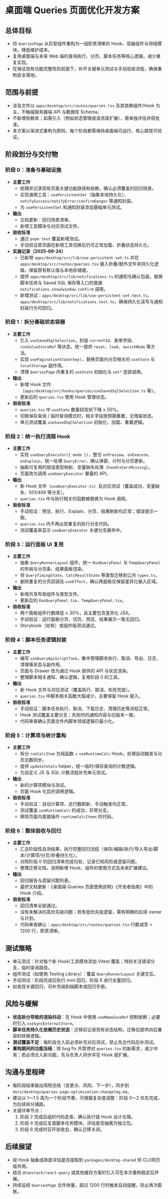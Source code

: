 # 桌面端 Queries 页面优化开发方案

## 总体目标
- 将 `QueriesPage` 从巨型组件重构为一组职责清晰的 Hook、容器组件与领域模块，降低维护成本。
- 复用桌面端与未来 Web 端的查询执行、分页、脚本任务等核心逻辑，减少重复实现。
- 在保证现有功能完整性的前提下，补齐关键单元测试与手动验收流程，确保重构安全落地。

## 范围与前提
- 涉及文件以 `apps/desktop/src/routes/queries.tsx` 及其依赖组件/Hook 为主，不触碰服务器端 API 与数据库 Schema。
- 不新增依赖库；如需引入（例如状态管理或请求库扩展），需单独评估并获批准。
- 本方案以渐进式重构为原则，每个阶段都需保持桌面端可运行、核心路径可验证。

## 阶段划分与交付物

### 阶段 0：准备与基础设施
- **主要工作**
  - 梳理并记录现有页面关键功能路径和依赖，确认必须覆盖的回归场景。
  - 实现通用工具：`usePersistentSet`（抽象本地持久化）、`notifySuccess/notifyError/confirmDanger` 等通知封装。
  - 为 `usePersistentSet` 和通知封装添加基础单元测试。
- **输出**
  - 文档更新：回归场景清单。
  - 新增工具模块与对应测试文件。
- **验收标准**
  - 通过 `pnpm test` 覆盖新增测试。
  - 手动验证原页面在新增工具切换后仍可正常加载、折叠状态持久化。
- **实施记录（2025-09-24）**
  - 已新增 `apps/desktop/src/lib/use-persistent-set.ts` 并在 `apps/desktop/src/routes/queries.tsx` 接入折叠/额外文件夹持久化逻辑，保留原有默认值与本地存储键。
  - 提供 `apps/desktop/src/lib/notifications.ts` 的通知与确认包装，替换脚本任务与 Saved SQL 保存等入口的直接 `notifications.show`/`window.confirm` 调用。
  - 新增测试：`apps/desktop/src/lib/use-persistent-set.test.ts`、`apps/desktop/src/lib/notifications.test.ts`，确保持久化读写与通知封装行为可回归。

### 阶段 1：拆分基础状态容器
- **主要工作**
  - 引入 `useSavedSqlSelection`，封装 `currentId`、表单字段、`runValueStoreRef` 等状态，统一提供 `reset`、`load`、`switchMode` 等方法。
  - 实现 `usePaginationState(key)`，替换页面内分页相关的 `useState` 与 `localStorage` 副作用。
  - 清理 `QueriesPage` 内重复的 `useState` 初始化与 `set*` 连锁调用。
- **输出**
  - 新增 Hook 文件（`apps/desktop/src/hooks/queries/useSavedSqlSelection.ts` 等）。
  - 更新后的 `queries.tsx` 使用 Hook 管理状态。
- **验收标准**
  - `queries.tsx` 中 `useState` 数量较现状下降 ≥ 50%。
  - 切换保存查询 / 临时查询模式时，相关字段按预期重置，无残留状态。
  - 单元测试覆盖 `useSavedSqlSelection` 初始化、加载、重置逻辑。

### 阶段 2：统一执行流程 Hook
- **主要工作**
  - 实现 `useQueryExecutor({ mode })`，整合 `onPreview`、`onExecute`、`onExplain`，统一处理 `QueryError`、确认弹窗、计时与分页更新。
  - 抽取可复用的错误类型映射、变量缺失处理（`handleVarsMissing`）。
  - 页面改为调用 `useQueryExecutor` 暴露的 API。
- **输出**
  - 新 Hook 文件（`useQueryExecutor.ts`）及对应测试（覆盖成功、变量缺失、501/409 等分支）。
  - `queries.tsx` 中与执行相关的函数被替换为 Hook 调用。
- **验收标准**
  - 手动验证：预览、执行、Explain、分页、结果刷新均正常；错误提示一致。
  - `queries.tsx` 内不再出现重复的执行分支代码。
  - 测试覆盖率显示 `useQueryExecutor` 关键分支被命中。

### 阶段 3：运行面板 UI 复用
- **主要工作**
  - 抽象 `QueryRunnerLayout` 组件，统一 `RunQueryPanel` 与 `TempQueryPanel` 的布局与分页条、结果面板渲染。
  - 将 `QueryTimingState`、`CalcResultState` 等类型迁移到公共 `types.ts`。
  - 删除重复的分页回调及 `useEffect`，确认两面板仅保留差异化输入区域。
- **输出**
  - 新增共享布局组件与类型文件。
  - 更新后的 `RunQueryPanel.tsx`、`TempQueryPanel.tsx`。
- **验收标准**
  - 两个面板组件行数降低 ≥ 30%，且主要包含差异化 JSX。
  - 手动验证：运行面板分页、切页、预览、结果展示一致无回归。
  - Storybook（如有）或组件级测试通过。

### 阶段 4：脚本任务逻辑封装
- **主要工作**
  - 编写 `useQueryApiScriptTask`，集中管理脚本执行、取消、导出、日志、清理等状态与副作用。
  - 页面与 Drawer 改为通过 Hook 提供的 API 与状态渲染。
  - 整理脚本相关通知、确认逻辑，复用阶段 0 的工具。
- **输出**
  - 新 Hook 文件与对应测试（覆盖执行、取消、失败兜底）。
  - `queries.tsx` 中脚本相关函数大幅减少，主要保留 Hook 接入。
- **验收标准**
  - 手动验证：脚本任务执行、取消、下载日志、清理历史等流程正常。
  - Hook 测试覆盖主要分支；失败时的通知内容与旧版本一致。
  - 代码审查确认页面文件内脚本领域逻辑已最小化。

### 阶段 5：计算项与统计重构
- **主要工作**
  - 拆分 `runCalcItem` 为纯函数 + `useRuntimeCalc` Hook，处理自动触发与分页总数同步。
  - 提供 `updateTotals` helper，统一临时/保存查询的计数逻辑。
  - 为自定义 JS 与 SQL 计数流程补充单元测试。
- **输出**
  - 新的计算项模块与测试。
  - 页面 Hook 化后的调用逻辑。
- **验收标准**
  - 手动验证：自动计算项、总行数刷新、手动触发均正常。
  - 测试覆盖 `useRuntimeCalc` 的成功、异常分支。
  - 移除页面内直接操作 `runtimeCalcItems` 的代码。

### 阶段 6：整体验收与回归
- **主要工作**
  - 汇总阶段性自测结果，执行完整回归流程（保存/编辑/执行/导入导出/脚本/计算项/分页/折叠持久化）。
  - 对照阶段 0 的回归清单完成勾验，记录已知风险或遗留问题。
  - 整理迁移文档，说明新增 Hook、组件的使用方式及未来扩展建议。
- **输出**
  - 回归报告与遗留问题列表。
  - 最终文档更新：《桌面端 Queries 页面使用说明》《开发者指南》中的 Hook 介绍。
- **验收标准**
  - 回归清单全部通过。
  - 没有未解决的高优先级问题；若有低优先级遗留，需有明确的后续 owner 与计划。
  - 代码审查确认：`apps/desktop/src/routes/queries.tsx` 行数减至 < 1200 行，职责清晰。

## 测试策略
- 单元测试：针对每个新 Hook/工具模块添加 Vitest 覆盖；特别关注错误分支、临时查询路径。
- 组件测试（如使用 Testing Library）：覆盖 `QueryRunnerLayout` 关键交互。
- 手动测试：阶段完成后执行 mini 回归，阶段 6 进行全量回归。
- 如发现关键回归，可补充端到端脚本或回归手册。

## 风险与缓解
- **状态拆分导致的渲染抖动**：在 Hook 中使用 `useMemo`/`useRef` 控制依赖；必要时引入 `useSyncExternalStore`。
- **脚本任务持久化依赖历史状态**：迁移前记录现有状态结构，迁移后提供向后兼容的转换逻辑。
- **测试覆盖不足**：每阶段合入前必须补充对应测试，禁止先合代码后补测试。
- **重构期间的功能冻结**：除 bug fix 外暂停对 `queries.tsx` 的新需求，减少冲突；若必须合入新功能，先与负责人同步并在 Hook 层扩展。

## 沟通与里程碑
- 每阶段结束输出简短总结（变更点、风险、下一步），同步到 `docs/desktop/queries-page-optimization-changelog.md`。
- 建议以 1〜1.5 周为一个阶段节奏，可根据复杂度调整：阶段 0～2 优先完成，为后续拆分铺路。
- 关键评审节点：
  1. 阶段 2 完成后组织代码走查，确认执行链 Hook 设计合理。
  2. 阶段 4 完成后复盘脚本任务模块，评估是否抽离为独立包。
  3. 阶段 6 完成时召开验收会，确认迁移关闭。

## 后续展望
- 视 Hook 抽象成熟度评估是否提取到 `packages/desktop-shared` 供 CLI/网页版共用。
- 结合 `@tanstack/react-query` 或其他缓存方案的引入可在本次重构稳定后开展。
- 持续监控 `QueriesPage` 文件体量，超过 1200 行时触发自动提醒，防止再次膨胀。
